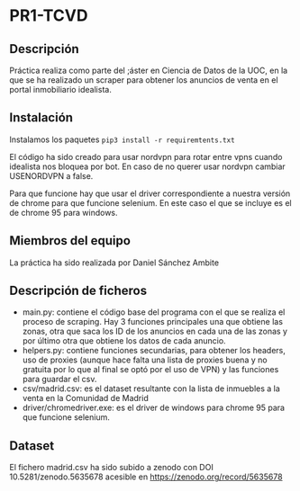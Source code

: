 # PR1-TCVD
## Descripción
Práctica realiza como parte del ;áster en Ciencia de Datos de la UOC, en la que se ha realizado un scraper para obtener los anuncios de venta en el portal inmobiliario idealista.

## Instalación 
Instalamos los paquetes
``pip3 install -r requiremtents.txt``

El código ha sido creado para usar nordvpn para rotar entre vpns cuando idealista nos bloquea por bot.
En caso de no querer usar nordvpn cambiar USENORDVPN a false. 

Para que funcione hay que usar el driver correspondiente a nuestra versión de chrome para 
que funcione selenium. En este caso el que se incluye es el de chrome 95 para windows.


## Miembros del equipo
La práctica ha sido realizada por Daniel Sánchez Ambite

## Descripción de ficheros

- main.py: contiene el código base del programa con el que se realiza el proceso de scraping. Hay 3 funciones principales una que obtiene las zonas, otra que saca los ID de los anuncios
en cada una de las zonas y por último otra que obtiene los datos de cada anuncio.
- helpers.py: contiene funciones secundarias, para obtener los headers, uso de proxies (aunque hace falta una lista de proxies buena y no gratuita por lo que al final se optó por el uso de VPN)
y las funciones para guardar el csv.
- csv/madrid.csv: es el dataset resultante con la lista de inmuebles a la venta en la Comunidad de Madrid
- driver/chromedriver.exe: es el driver de windows para chrome 95 para que funcione selenium.

## Dataset

El fichero madrid.csv ha sido subido a zenodo con DOI 10.5281/zenodo.5635678 acesible en https://zenodo.org/record/5635678